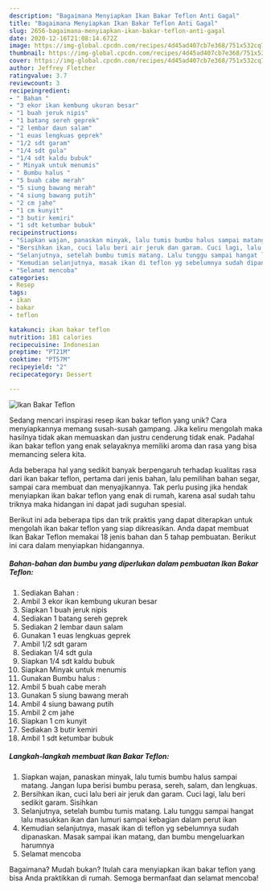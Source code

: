 ```yaml
---
description: "Bagaimana Menyiapkan Ikan Bakar Teflon Anti Gagal"
title: "Bagaimana Menyiapkan Ikan Bakar Teflon Anti Gagal"
slug: 2656-bagaimana-menyiapkan-ikan-bakar-teflon-anti-gagal
date: 2020-12-16T21:08:14.672Z
image: https://img-global.cpcdn.com/recipes/4d45ad407cb7e368/751x532cq70/ikan-bakar-teflon-foto-resep-utama.jpg
thumbnail: https://img-global.cpcdn.com/recipes/4d45ad407cb7e368/751x532cq70/ikan-bakar-teflon-foto-resep-utama.jpg
cover: https://img-global.cpcdn.com/recipes/4d45ad407cb7e368/751x532cq70/ikan-bakar-teflon-foto-resep-utama.jpg
author: Jeffrey Fletcher
ratingvalue: 3.7
reviewcount: 3
recipeingredient:
- " Bahan "
- "3 ekor ikan kembung ukuran besar"
- "1 buah jeruk nipis"
- "1 batang sereh geprek"
- "2 lembar daun salam"
- "1 euas lengkuas geprek"
- "1/2 sdt garam"
- "1/4 sdt gula"
- "1/4 sdt kaldu bubuk"
- " Minyak untuk menumis"
- " Bumbu halus "
- "5 buah cabe merah"
- "5 siung bawang merah"
- "4 siung bawang putih"
- "2 cm jahe"
- "1 cm kunyit"
- "3 butir kemiri"
- "1 sdt ketumbar bubuk"
recipeinstructions:
- "Siapkan wajan, panaskan minyak, lalu tumis bumbu halus sampai matang. Jangan lupa berisi bumbu perasa, sereh, salam, dan lengkuas."
- "Bersihkan ikan, cuci lalu beri air jeruk dan garam. Cuci lagi, lalu beri sedikit garam. Sisihkan"
- "Selanjutnya, setelah bumbu tumis matang. Lalu tunggu sampai hangat lalu masukkan ikan dan lumuri sampai kebagian dalam perut ikan"
- "Kemudian selanjutnya, masak ikan di teflon yg sebelumnya sudah dipanaskan. Masak sampai ikan matang, dan bumbu mengeluarkan harumnya"
- "Selamat mencoba"
categories:
- Resep
tags:
- ikan
- bakar
- teflon

katakunci: ikan bakar teflon 
nutrition: 181 calories
recipecuisine: Indonesian
preptime: "PT21M"
cooktime: "PT57M"
recipeyield: "2"
recipecategory: Dessert

---
```



![Ikan Bakar Teflon](https://img-global.cpcdn.com/recipes/4d45ad407cb7e368/751x532cq70/ikan-bakar-teflon-foto-resep-utama.jpg)

Sedang mencari inspirasi resep ikan bakar teflon yang unik? Cara menyiapkannya memang susah-susah gampang. Jika keliru mengolah maka hasilnya tidak akan memuaskan dan justru cenderung tidak enak. Padahal ikan bakar teflon yang enak selayaknya memiliki aroma dan rasa yang bisa memancing selera kita.

Ada beberapa hal yang sedikit banyak berpengaruh terhadap kualitas rasa dari ikan bakar teflon, pertama dari jenis bahan, lalu pemilihan bahan segar, sampai cara membuat dan menyajikannya. Tak perlu pusing jika hendak menyiapkan ikan bakar teflon yang enak di rumah, karena asal sudah tahu triknya maka hidangan ini dapat jadi suguhan spesial.




Berikut ini ada beberapa tips dan trik praktis yang dapat diterapkan untuk mengolah ikan bakar teflon yang siap dikreasikan. Anda dapat membuat Ikan Bakar Teflon memakai 18 jenis bahan dan 5 tahap pembuatan. Berikut ini cara dalam menyiapkan hidangannya.

<!--inarticleads1-->

##### Bahan-bahan dan bumbu yang diperlukan dalam pembuatan Ikan Bakar Teflon:

1. Sediakan  Bahan :
1. Ambil 3 ekor ikan kembung ukuran besar
1. Siapkan 1 buah jeruk nipis
1. Sediakan 1 batang sereh geprek
1. Sediakan 2 lembar daun salam
1. Gunakan 1 euas lengkuas geprek
1. Ambil 1/2 sdt garam
1. Sediakan 1/4 sdt gula
1. Siapkan 1/4 sdt kaldu bubuk
1. Siapkan  Minyak untuk menumis
1. Gunakan  Bumbu halus :
1. Ambil 5 buah cabe merah
1. Gunakan 5 siung bawang merah
1. Ambil 4 siung bawang putih
1. Ambil 2 cm jahe
1. Siapkan 1 cm kunyit
1. Sediakan 3 butir kemiri
1. Ambil 1 sdt ketumbar bubuk




<!--inarticleads2-->

##### Langkah-langkah membuat Ikan Bakar Teflon:

1. Siapkan wajan, panaskan minyak, lalu tumis bumbu halus sampai matang. Jangan lupa berisi bumbu perasa, sereh, salam, dan lengkuas.
1. Bersihkan ikan, cuci lalu beri air jeruk dan garam. Cuci lagi, lalu beri sedikit garam. Sisihkan
1. Selanjutnya, setelah bumbu tumis matang. Lalu tunggu sampai hangat lalu masukkan ikan dan lumuri sampai kebagian dalam perut ikan
1. Kemudian selanjutnya, masak ikan di teflon yg sebelumnya sudah dipanaskan. Masak sampai ikan matang, dan bumbu mengeluarkan harumnya
1. Selamat mencoba




Bagaimana? Mudah bukan? Itulah cara menyiapkan ikan bakar teflon yang bisa Anda praktikkan di rumah. Semoga bermanfaat dan selamat mencoba!
